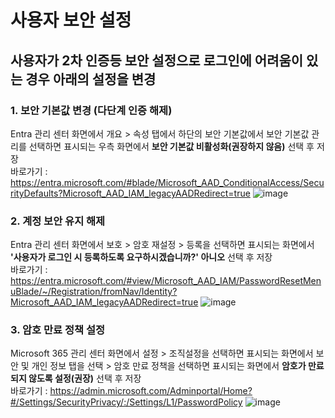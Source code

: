 # 사용자 보안 설정
## 사용자가 2차 인증등 보안 설정으로 로그인에 어려움이 있는 경우 아래의 설정을 변경

### 1. 보안 기본값 변경 (다단계 인증 해제)
Entra 관리 센터 화면에서 개요 > 속성 탭에서 하단의 보안 기본값에서 보안 기본값 관리를 선택하면 표시되는 우측 화면에서 **보안 기본값 비활성화(권장하지 않음)** 선택 후 저장    
바로가기 : https://entra.microsoft.com/#blade/Microsoft_AAD_ConditionalAccess/SecurityDefaults?Microsoft_AAD_IAM_legacyAADRedirect=true
![image](https://github.com/ClassSync/K12/assets/16409151/6ca63aaa-9120-4de0-a6f6-803f0c0aaf49)

### 2. 계정 보안 유지 해제
Entra 관리 센터 화면에서 보호 > 암호 재설정 > 등록을 선택하면 표시되는 화면에서 **'사용자가 로그인 시 등록하도록 요구하시겠습니까?' 아니오** 선택 후 저장   
바로가기 : https://entra.microsoft.com/#view/Microsoft_AAD_IAM/PasswordResetMenuBlade/~/Registration/fromNav/Identity?Microsoft_AAD_IAM_legacyAADRedirect=true
![image](https://github.com/ClassSync/K12/assets/16409151/c27b3189-b7aa-47cb-a894-13e4e21da2f6)

### 3. 암호 만료 정책 설정
Microsoft 365 관리 센터 화면에서 설정 > 조직설정을 선택하면 표시되는 화면에서 보안 및 개인 정보 탭을 선택 > 암호 만료 정책을 선택하면 표시되는 화면에서 **암호가 만료되지 않도록 설정(권장)** 선택 후 저장   
바로가기 : https://admin.microsoft.com/Adminportal/Home?#/Settings/SecurityPrivacy/:/Settings/L1/PasswordPolicy
![image](https://github.com/ClassSync/K12/assets/16409151/7f29224f-06a2-40ca-8a7e-ad7beb843db7)
